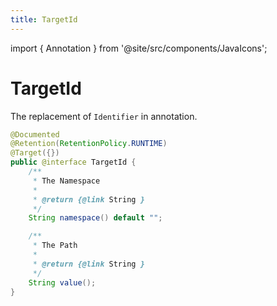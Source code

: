 ```yaml
---
title: TargetId
---
```


import { Annotation } from '@site/src/components/JavaIcons';

# TargetId <Annotation/>

The replacement of `Identifier` in annotation.

```java
@Documented
@Retention(RetentionPolicy.RUNTIME)
@Target({})
public @interface TargetId {
    /**
     * The Namespace
     *
     * @return {@link String }
     */
    String namespace() default "";

    /**
     * The Path
     *
     * @return {@link String }
     */
    String value();
}
```